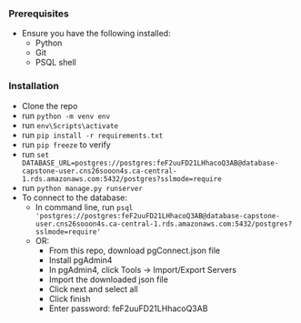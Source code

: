 ### Prerequisites ###
- Ensure you have the following installed:
  - Python
  - Git
  - PSQL shell

### Installation ###
- Clone the repo
- run `python -m venv env`
- run `env\Scripts\activate`
- run `pip install -r requirements.txt`
- run `pip freeze` to verify
- run `set DATABASE_URL=postgres://postgres:feF2uuFD21LHhacoQ3AB@database-capstone-user.cns26sooon4s.ca-central-1.rds.amazonaws.com:5432/postgres?sslmode=require`
- run `python manage.py runserver`
- To connect to the database:
  - In command line, run `psql 'postgres://postgres:feF2uuFD21LHhacoQ3AB@database-capstone-user.cns26sooon4s.ca-central-1.rds.amazonaws.com:5432/postgres?sslmode=require'`
  - OR:
    - From this repo, download pgConnect.json file
    - Install pgAdmin4
    - In pgAdmin4, click Tools -> Import/Export Servers
    - Import the downloaded json file
    - Click next and select all
    - Click finish
    - Enter password: feF2uuFD21LHhacoQ3AB
